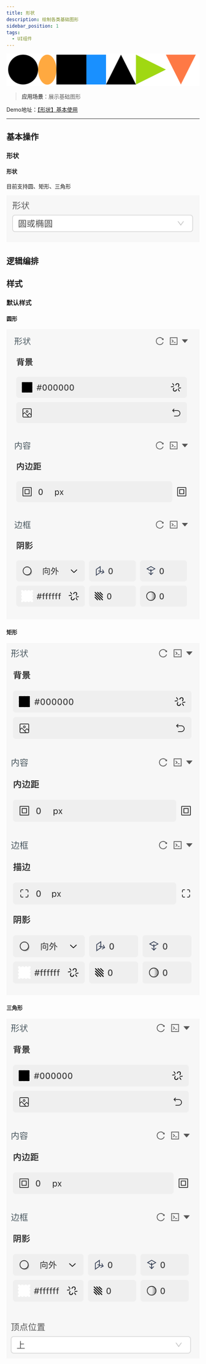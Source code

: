 ```yaml
---
title: 形状
description: 绘制各类基础图形
sidebar_position: 1
tags:
  - UI组件
---
```


![Alt text](img/image.png)


> **应用场景**：展示基础图形

Demo地址：[【形状】基本使用](https://my.mybricks.world/mybricks-pc-page/index.html?id=470821274214469)

----
## 基本操作
### 形状
#### 形状
目前支持圆、矩形、三角形

![Alt text](img/image-1.png)

## 逻辑编排

## 样式
### 默认样式
#### 圆形
![Alt text](img/image-2.png)

#### 矩形
![Alt text](img/image-3.png)

#### 三角形
![Alt text](img/image-4.png)